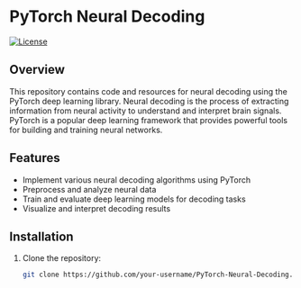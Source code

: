 # PyTorch Neural Decoding

[![License](https://img.shields.io/badge/License-MIT-blue.svg)](https://opensource.org/licenses/MIT)

## Overview

This repository contains code and resources for neural decoding using the PyTorch deep learning library. Neural decoding is the process of extracting information from neural activity to understand and interpret brain signals. PyTorch is a popular deep learning framework that provides powerful tools for building and training neural networks.

## Features

- Implement various neural decoding algorithms using PyTorch
- Preprocess and analyze neural data
- Train and evaluate deep learning models for decoding tasks
- Visualize and interpret decoding results

## Installation

1. Clone the repository:

   ```bash
   git clone https://github.com/your-username/PyTorch-Neural-Decoding.git
